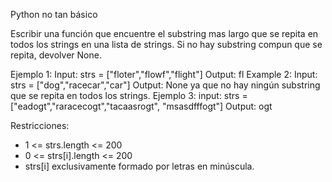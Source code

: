 Python no tan básico

Escribir una función que encuentre el substring mas largo que se repita en todos los strings en una lista de strings. Si no hay substring compun que se repita, devolver None.

Ejemplo 1: Input: strs = ["floter","flowf","flight"] Output: fl
Example 2: Input: strs = ["dog","racecar","car"] Output: None ya que no hay ningún substring que se repita en todos los strings.
Ejemplo 3: input: strs = ["eadogt","raracecogt","tacaasrogt", "msasdfffogt"] Output: ogt

Restricciones:
- 1 <= strs.length <= 200
- 0 <= strs[i].length <= 200
- strs[i] exclusivamente formado por letras en minúscula.
